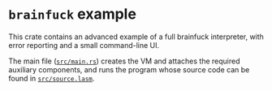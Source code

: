 # `brainfuck` example

This crate contains an advanced example of a full brainfuck interpreter, with error reporting and a small command-line UI.

The main file ([`src/main.rs`](src/main.rs)) creates the VM and attaches the required auxiliary components, and runs the program whose source code can be found in [`src/source.lasm`](src/source.lasm).
